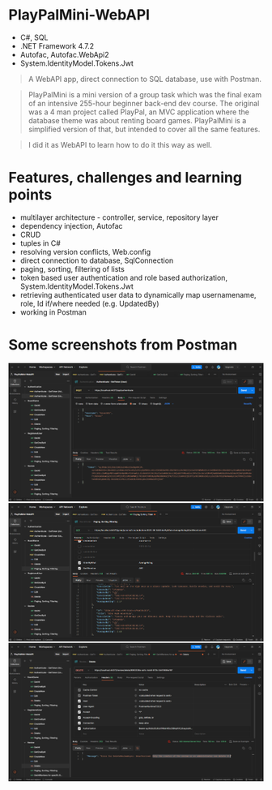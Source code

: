 # PlayPalMini-WebAPI
- C#, SQL
- .NET Framework 4.7.2
- Autofac, Autofac.WebApi2
- System.IdentityModel.Tokens.Jwt

> A WebAPI app, direct connection to SQL database, use with Postman.

> PlayPalMini is a mini version of a group task which was the final exam of an intensive 255-hour beginner back-end dev course. The original was a 4 man project called PlayPal, an MVC application where the database theme was about renting board games. PlayPalMini is a simplified version of that, but intended to cover all the same features.

> I did it as WebAPI to learn how to do it this way as well.

# Features, challenges and learning points
- multilayer architecture - controller, service, repository layer
- dependency injection, Autofac
- CRUD
- tuples in C#
- resolving version conflicts, Web.config
- direct connection to database, SqlConnection
- paging, sorting, filtering of lists
- token based user authentication and role based authorization, System.IdentityModel.Tokens.Jwt
- retrieving authenticated user data to dynamically map usernamename, role, Id if/where needed (e.g. UpdatedBy)
- working in Postman

# Some screenshots from Postman
![scr1](https://github.com/kovac031/PlayPalMini-WebAPI/blob/main/postman1.png)
![scr1](https://github.com/kovac031/PlayPalMini-WebAPI/blob/main/postman2.png)
![scr1](https://github.com/kovac031/PlayPalMini-WebAPI/blob/main/postman3.png)
